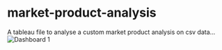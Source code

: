 # market-product-analysis
A tableau file to analyse a custom market product analysis on csv data...
![Dashboard 1](https://user-images.githubusercontent.com/119998021/214344310-3d137e8b-924c-46ce-a1a4-021a74327585.png)
